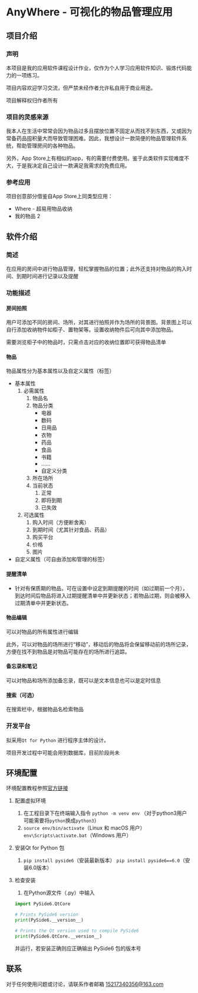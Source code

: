 # AnyWhere - 可视化的物品管理应用

## 项目介绍

### 声明

本项目是我的应用软件课程设计作业，仅作为个人学习应用软件知识、锻炼代码能力的一项练习。

项目内容欢迎学习交流，但严禁未经作者允许私自用于商业用途。

项目解释权归作者所有

### 项目的灵感来源

我本人在生活中常常会因为物品过多且摆放位置不固定从而找不到东西，又或因为常备药品囤积量大而导致管理困难。因此，我想设计一款简便的物品管理软件系统，帮助管理房间的各种物品。

另外，App Store上有相似的app，有的需要付费使用。鉴于此类软件实现难度不大，于是我决定自己设计一款满足我需求的免费应用。

### 参考应用

项目创意部分借鉴自App Store上同类型应用：

- Where - 超易用物品收纳
- 我的物品 2

## 软件介绍

### 简述

在应用的房间中进行物品管理，轻松掌握物品的位置；此外还支持对物品的购入时间、到期时间进行记录以及提醒

### 功能描述

#### 房间拍照

用户可添加不同的房间、场所，对其进行拍照并作为场所的背景图。背景图上可以自行添加收纳物件如柜子、置物架等。设置收纳物件后可向其中添加物品。

需要浏览柜子中的物品时，只需点击对应的收纳位置即可获得物品清单

#### 物品

物品属性分为基本属性以及自定义属性（标签）

- 基本属性
  1. 必需属性
     1. 物品名
     2. 物品分类
         - 电器
         - 数码
         - 日用品
         - 衣物
         - 药品
         - 食品
         - 书籍
         - ……
         - 自定义分类
     3. 所在场所
     4. 当前状态
        1. 正常
        2. 即将到期
        3. 已失效
  2. 可选属性
     1. 购入时间（方便断舍离）
     2. 到期时间（尤其针对食品、药品）
     3. 购买平台
     4. 价格
     5. 图片
- 自定义属性（可自由添加和管理的标签）

#### 提醒清单

- 针对有保质期的物品，可在设置中设定到期提醒的时间（如过期前一个月），到达时间后物品将进入过期提醒清单中并更新状态；若物品过期，则会被移入过期清单中并更新状态。

#### 物品编辑

可以对物品的所有属性进行编辑

此外，可以对物品的场所进行“移动”，移动后的物品将会保留移动前的场所记录，方便在找不到物品是对物品可能存在的场所进行追踪。

#### 备忘录和笔记

可以对物品和场所添加备忘录，既可以是文本信息也可以是定时信息

#### 搜索（可选）

在搜索栏中，根据物品名检索物品

### 开发平台

拟采用`Qt for Python` 进行程序主体的设计。

项目开发过程中可能会用到数据库，目前阶段尚未

## 环境配置

环境配置教程参照[官方链接](https://doc.qt.io/qtforpython-6/quickstart.html)

1. 配置虚拟环境
   1. 在工程目录下在终端输入指令
      `python -m venv env`
      （对于python3用户可能需要将`python`换成`python3`）
   1. `source env/bin/activate`（Linux 和 macOS 用户）
`env\Scripts\activate.bat`（Windows 用户）
2. 安装Qt for Python 包
   1. `pip install pyside6`（安装最新版本）
      `pip install pyside6==6.0`（安装6.0版本）
3. 检查安装
   1. 在Python源文件（.py）中输入

   ```python
   import PySide6.QtCore

   # Prints PySide6 version
   print(PySide6.__version__)

   # Prints the Qt version used to compile PySide6
   print(PySide6.QtCore.__version__)
   ```

   并运行，若安装正确则应正确输出 PySide6 包的版本号

## 联系

对于任何使用问题或讨论，请联系作者邮箱 15217340356@163.com

